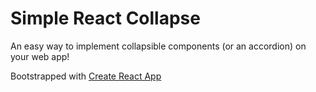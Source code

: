# Simple React Collapse

An easy way to implement collapsible components (or an accordion) on your web app!

Bootstrapped with [Create React App](https://github.com/facebookincubator/create-react-app)

